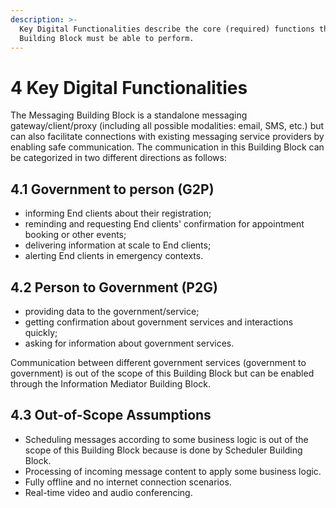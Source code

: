 ```yaml
---
description: >-
  Key Digital Functionalities describe the core (required) functions that this
  Building Block must be able to perform.
---
```


# 4 Key Digital Functionalities

The Messaging Building Block is a standalone messaging gateway/client/proxy (including all possible modalities: email, SMS, etc.) but can also facilitate connections with existing messaging service providers by enabling safe communication. The communication in this Building Block can be categorized in two different directions as follows:

## 4.1 Government to person (G2P) <a href="#docs-internal-guid-c38a9447-7fff-fcb5-e6eb-c6419072f004" id="docs-internal-guid-c38a9447-7fff-fcb5-e6eb-c6419072f004"></a>

* informing End clients about their registration;
* reminding and requesting End clients' confirmation for appointment booking or other events;
* delivering information at scale to End clients;
* alerting End clients in emergency contexts.

## 4.2 Person to Government (P2G) <a href="#docs-internal-guid-c38a9447-7fff-fcb5-e6eb-c6419072f004" id="docs-internal-guid-c38a9447-7fff-fcb5-e6eb-c6419072f004"></a>

* providing data to the government/service;
* getting confirmation about government services and interactions quickly;
* asking for information about government services.

Communication between different government services (government to government) is out of the scope of this Building Block but can be enabled through the Information Mediator Building Block.

## 4.3 Out-of-Scope Assumptions

* Scheduling messages according to some business logic is out of the scope of this Building Block because is done by Scheduler Building Block.
* Processing of incoming message content to apply some business logic.
* Fully offline and no internet connection scenarios.
* Real-time video and audio conferencing.
